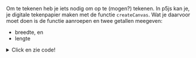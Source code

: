 <!--
## Digitaal tekenpapier
-->

Om te tekenen heb je iets nodig om op te (mogen?) tekenen. In p5js kan je, je digitale tekenpapier maken met
de functie `createCanvas`. Wat je daarvoor moet doen is de functie aanroepen en twee getallen meegeven:
- breedte, en
- lengte

<details>
<summary>Click en zie code!</summary>

Papieren van verschillende grootte en kleur, kan je het papier veranderen? 
(Kopieer en plak de code in je [editor](https://editor.p5js.org) )

```javascript
let papieren = [
    { breedte: 100, 
      lengte: 100, 
      kleur: { r: 220, g: 20, b: 60 } },
    { breedte: 200, 
      lengte: 100, 
      kleur: { r: 61, g: 89, b: 171 } },
    { breedte: 200, 
      lengte: 400, 
      kleur: { r: 60, g: 179, b: 113 } }
];

function setup() {
    papierNr = 0;
    createCanvas(papieren[papierNr].breedte, 
                 papieren[papierNr].lengte);
}

function draw() {
    background(papieren[papierNr].kleur.r, 
               papieren[papierNr].kleur.g, 
               papieren[papierNr].kleur.b);
}
```

</details>

